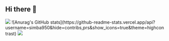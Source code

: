 ## Hi there 👋
<img src="https://capsule-render.vercel.app/api?type=rect&color=gradient&height=56&section=header&text=capsule%20render&fontSize=90" />
![Anurag's GitHub stats](https://github-readme-stats.vercel.app/api?username=simba950&hide=contribs,prs&show_icons=true&theme=highcontrast)

<img src="https://capsule-render.vercel.app/api?type=rect&color=gradient&height=300&section=footer&text=capsule%20render&fontSize=90" />
<!--
**simba950/simba950** is a ✨ _special_ ✨ repository because its `README.md` (this file) appears on your GitHub profile.

Here are some ideas to get you started:

- 🔭 I’m currently working on ...
- 🌱 I’m currently learning ...
- 👯 I’m looking to collaborate on ...
- 🤔 I’m looking for help with ...
- 💬 Ask me about ...
- 📫 How to reach me: ...
- 😄 Pronouns: ...
- ⚡ Fun fact: ...
-->
